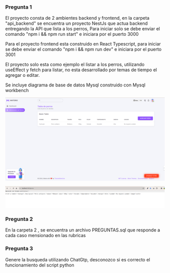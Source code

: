 ### Pregunta 1

El proyecto consta de 2 ambientes backend y frontend, en la carpeta "api_backend" se encuentra un proyecto NestJs que actua backend entregando la API  que lista a los perros,
Para iniciar solo se debe enviar el comando "npm i && npm run start" e iniciara por el puerto 3000

Para el proyecto frontend esta construido en React Typescript, para iniciar se debe enviar el comando "npm i && npm run dev" e iniciara por el puerto 3001

El proyecto solo esta como ejemplo el listar a los perros, utilizando useEffect y fetch para listar, no esta desarrollado por temas de tiempo el agregar o editar.

Se incluye diagrama de base de datos Mysql construido con Mysql workbench

![](https://github.com/kzzr/cmpc/blob/ed6039b06d7694ca2cf8cb89d9ccb47d4d87b400/1/Screen1.png)

![](https://github.com/kzzr/cmpc/blob/ed6039b06d7694ca2cf8cb89d9ccb47d4d87b400/1/Screen2.png)

### Pregunta 2

En la carpeta 2 , se encuentra un archivo PREGUNTAS.sql que responde a cada caso mensionado en las rubricas

### Pregunta 3

Genere la busqueda utilizando ChatGtp, desconozco si es correcto el funcionamiento del script python